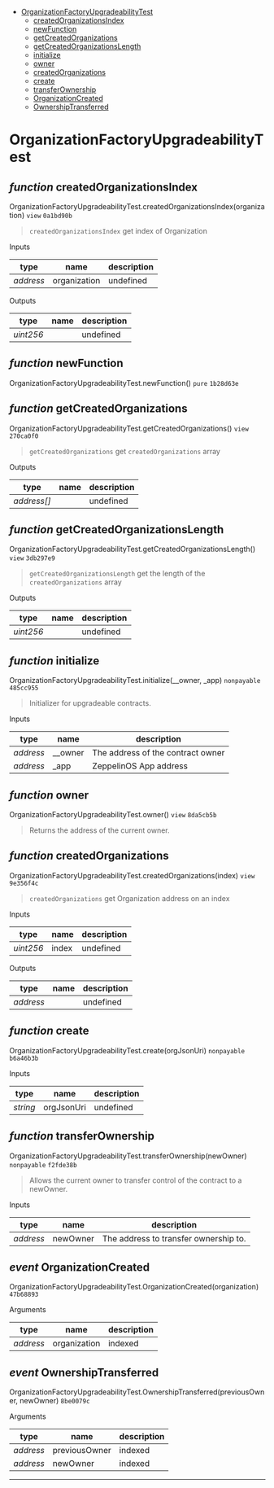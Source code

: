 * [OrganizationFactoryUpgradeabilityTest](#organizationfactoryupgradeabilitytest)
  * [createdOrganizationsIndex](#function-createdorganizationsindex)
  * [newFunction](#function-newfunction)
  * [getCreatedOrganizations](#function-getcreatedorganizations)
  * [getCreatedOrganizationsLength](#function-getcreatedorganizationslength)
  * [initialize](#function-initialize)
  * [owner](#function-owner)
  * [createdOrganizations](#function-createdorganizations)
  * [create](#function-create)
  * [transferOwnership](#function-transferownership)
  * [OrganizationCreated](#event-organizationcreated)
  * [OwnershipTransferred](#event-ownershiptransferred)

# OrganizationFactoryUpgradeabilityTest


## *function* createdOrganizationsIndex

OrganizationFactoryUpgradeabilityTest.createdOrganizationsIndex(organization) `view` `0a1bd90b`

> `createdOrganizationsIndex` get index of Organization

Inputs

| **type** | **name** | **description** |
|-|-|-|
| *address* | organization | undefined |

Outputs

| **type** | **name** | **description** |
|-|-|-|
| *uint256* |  | undefined |

## *function* newFunction

OrganizationFactoryUpgradeabilityTest.newFunction() `pure` `1b28d63e`





## *function* getCreatedOrganizations

OrganizationFactoryUpgradeabilityTest.getCreatedOrganizations() `view` `270ca0f0`

> `getCreatedOrganizations` get `createdOrganizations` array



Outputs

| **type** | **name** | **description** |
|-|-|-|
| *address[]* |  | undefined |

## *function* getCreatedOrganizationsLength

OrganizationFactoryUpgradeabilityTest.getCreatedOrganizationsLength() `view` `3db297e9`

> `getCreatedOrganizationsLength` get the length of the `createdOrganizations` array



Outputs

| **type** | **name** | **description** |
|-|-|-|
| *uint256* |  | undefined |

## *function* initialize

OrganizationFactoryUpgradeabilityTest.initialize(__owner, _app) `nonpayable` `485cc955`

> Initializer for upgradeable contracts.

Inputs

| **type** | **name** | **description** |
|-|-|-|
| *address* | __owner | The address of the contract owner |
| *address* | _app | ZeppelinOS App address |


## *function* owner

OrganizationFactoryUpgradeabilityTest.owner() `view` `8da5cb5b`

> Returns the address of the current owner.




## *function* createdOrganizations

OrganizationFactoryUpgradeabilityTest.createdOrganizations(index) `view` `9e356f4c`

> `createdOrganizations` get Organization address on an index

Inputs

| **type** | **name** | **description** |
|-|-|-|
| *uint256* | index | undefined |

Outputs

| **type** | **name** | **description** |
|-|-|-|
| *address* |  | undefined |

## *function* create

OrganizationFactoryUpgradeabilityTest.create(orgJsonUri) `nonpayable` `b6a46b3b`


Inputs

| **type** | **name** | **description** |
|-|-|-|
| *string* | orgJsonUri | undefined |


## *function* transferOwnership

OrganizationFactoryUpgradeabilityTest.transferOwnership(newOwner) `nonpayable` `f2fde38b`

> Allows the current owner to transfer control of the contract to a newOwner.

Inputs

| **type** | **name** | **description** |
|-|-|-|
| *address* | newOwner | The address to transfer ownership to. |

## *event* OrganizationCreated

OrganizationFactoryUpgradeabilityTest.OrganizationCreated(organization) `47b68893`

Arguments

| **type** | **name** | **description** |
|-|-|-|
| *address* | organization | indexed |

## *event* OwnershipTransferred

OrganizationFactoryUpgradeabilityTest.OwnershipTransferred(previousOwner, newOwner) `8be0079c`

Arguments

| **type** | **name** | **description** |
|-|-|-|
| *address* | previousOwner | indexed |
| *address* | newOwner | indexed |


---